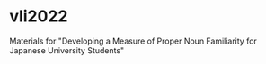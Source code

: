 # vli2022
Materials for "Developing a Measure of Proper Noun Familiarity for Japanese University Students"
